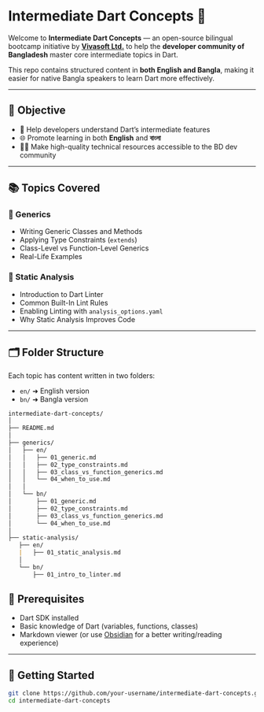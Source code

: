 # Intermediate Dart Concepts 🚀

Welcome to **Intermediate Dart Concepts** — an open-source bilingual bootcamp initiative by **[Vivasoft Ltd.](https://vivasoftltd.com)** to help the **developer community of Bangladesh** master core intermediate topics in Dart.

This repo contains structured content in **both English and Bangla**, making it easier for native Bangla speakers to learn Dart more effectively.

---

## 🎯 Objective

- 📌 Help developers understand Dart’s intermediate features
- 🌐 Promote learning in both **English** and **বাংলা**
- 🧑‍💻 Make high-quality technical resources accessible to the BD dev community

---

## 📚 Topics Covered

### 🔷 Generics

- Writing Generic Classes and Methods
- Applying Type Constraints (`extends`)
- Class-Level vs Function-Level Generics
- Real-Life Examples

### 🔶 Static Analysis

- Introduction to Dart Linter
- Common Built-In Lint Rules
- Enabling Linting with `analysis_options.yaml`
- Why Static Analysis Improves Code

---

## 🗂 Folder Structure

Each topic has content written in two folders:

- `en/` ➜ English version  
- `bn/` ➜ Bangla version

```markdown
intermediate-dart-concepts/
│
├── README.md
│
├── generics/
│   ├── en/
│   │   ├── 01_generic.md
│   │   ├── 02_type_constraints.md
│   │   ├── 03_class_vs_function_generics.md
│   │   └── 04_when_to_use.md
│   │
│   └── bn/
│       ├── 01_generic.md
│       ├── 02_type_constraints.md
│       ├── 03_class_vs_function_generics.md
│       └── 04_when_to_use.md
│
├── static-analysis/
   ├── en/
   |   ├── 01_static_analysis.md
   │
   └── bn/
       ├── 01_intro_to_linter.md
```

## 🧪 Prerequisites

- Dart SDK installed
- Basic knowledge of Dart (variables, functions, classes)
- Markdown viewer (or use [Obsidian](https://obsidian.md) for a better writing/reading experience)

---

## 🚀 Getting Started

```bash
git clone https://github.com/your-username/intermediate-dart-concepts.git
cd intermediate-dart-concepts
